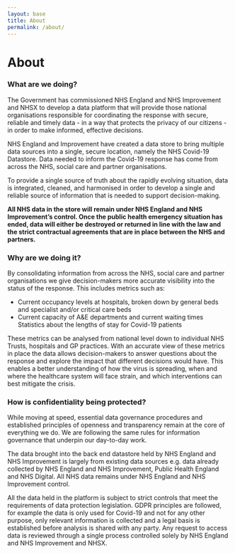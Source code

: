 ```yaml
---
layout: base
title: About
permalink: /about/
---
```


# About

### What are we doing?
The Government has commissioned NHS England and NHS Improvement and NHSX to develop a data platform that will provide those national organisations responsible for coordinating the response with secure, reliable and timely data - in a way that protects the privacy of our citizens - in order to make informed, effective decisions.

NHS England and Improvement have created a data store to bring multiple data sources into a single, secure location, namely the NHS Covid-19 Datastore. Data needed to inform the Covid-19 response has come from across the NHS, social care and partner organisations.

To provide a single source of truth about the rapidly evolving situation, data is integrated, cleaned, and harmonised in order to develop a single and reliable source of information that is needed to support decision-making.

**All NHS data in the store will remain under NHS England and NHS Improvement’s control. Once the public health emergency situation has ended, data will either be destroyed or returned in line with the law and the strict contractual agreements that are in place between the NHS and partners.**


### Why are we doing it?
By consolidating information from across the NHS, social care and partner organisations we give decision-makers more accurate visibility into the status of the response. This includes metrics such as:
* Current occupancy levels at hospitals, broken down by general beds and specialist and/or critical care beds
* Current capacity of A&E departments and current waiting times
Statistics about the lengths of stay for Covid-19 patients

These metrics can be analysed from national level down to individual NHS Trusts, hospitals and GP practices. With an accurate view of these metrics in place the data allows decision-makers to answer questions about the response and explore the impact that different decisions would have. This enables a better understanding of how the virus is spreading, when and where the healthcare system will face strain, and which interventions can best mitigate the crisis.


### How is confidentiality being protected?
While moving at speed, essential data governance procedures and established principles of openness and transparency remain at the core of everything we do. We are following the same rules for information governance that underpin our day-to-day work.

The data brought into the back end datastore held by NHS England and NHS Improvement is largely from existing data sources e.g. data already collected by NHS England and NHS Improvement, Public Health England and NHS Digital. All NHS data remains under NHS England and NHS Improvement control.

All the data held in the platform is subject to strict controls that meet the requirements of data protection legislation. GDPR principles are followed, for example the data is only used for Covid-19 and not for any other purpose, only relevant information is collected and a legal basis is established before analysis is shared with any party. Any request to access data is reviewed through a single process controlled solely by NHS England and NHS Improvement and NHSX.

